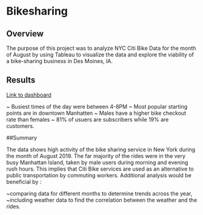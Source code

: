 # Bikesharing
## Overview
The purpose of this project was to analyze NYC Citi Bike Data for the month of August by using Tableau to visualize the data and explore the viability of a bike-sharing business in Des Moines, IA.

## Results

[Link to dashboard](https://public.tableau.com/app/profile/jason3261/viz/NYCCitiBike_16326102973720/Story1?publish=yes)

~ Busiest times of the day were between 4-8PM
~ Most popular starting points are in downtown Manhatten
~ Males have a higher bike checkout rate than females 
~ 81% of usuers are subscribers while 19% are customers.

##Summary

The data shows high activity of the bike sharing service in New York during the month of August 2019.
The far majority of the rides were in the very busy Manhattan Island, taken by male users during morning and evening rush hours. This implies that Citi Bike services are used as an alternative to public transportation by commuting workers.
Additional analysis would be beneficial by :

~comparing data for different months to determine trends across the year,
~including weather data to find the correlation between the weather and the rides.
